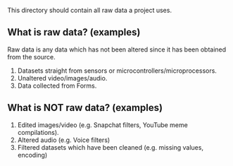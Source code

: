 This directory should contain all raw data a project uses.

## What is raw data? (examples)
Raw data is any data which has not been altered since it has been obtained from the source.
1. Datasets straight from sensors or microcontrollers/microprocessors.
2. Unaltered video/images/audio. 
3. Data collected from Forms.

## What is NOT raw data? (examples)
1. Edited images/video (e.g. Snapchat filters, YouTube meme compilations).
2. Altered audio (e.g. Voice filters)
3. Filtered datasets which have been cleaned (e.g. missing values, encoding)
